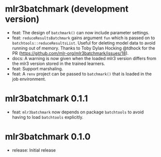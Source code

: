# mlr3batchmark (development version)

* feat: The design of `batchmark()` can now include parameter settings.
* feat: `reduceResultsBatchmark` gains argument `fun` which is passed on to `batchtools::reduceResultsList`.
Useful for deleting model data to avoid running out of memory.
Thanks to Toby Dylan Hocking @tdhock for the PR (https://github.com/mlr-org/mlr3batchmark/issues/18).
* docs: A warning is now given when the loaded mlr3 version differs from the mlr3 version stored in the trained learners.
* feat: Support marshaling.
* feat: A `renv` project can be passed to `batchmark()` that is loaded in the job environment.

# mlr3batchmark 0.1.1

* feat: `mlr3batchmark` now depends on package `batchtools` to avoid having to load `batchtools` explicitly.

# mlr3batchmark 0.1.0

* release: Initial release

